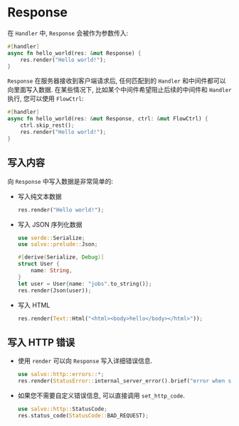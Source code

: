 # Response

在 `Handler` 中, ```Response``` 会被作为参数传入:

```rust
#[handler]
async fn hello_world(res: &mut Response) {
    res.render("Hello world!");
}
```

```Response``` 在服务器接收到客户端请求后, 任何匹配到的 `Handler` 和中间件都可以向里面写入数据. 在某些情况下, 比如某个中间件希望阻止后续的中间件和 `Handler` 执行, 您可以使用 ```FlowCtrl```:

```rust
#[handler]
async fn hello_world(res: &mut Response, ctrl: &mut FlowCtrl) {
    ctrl.skip_rest();
    res.render("Hello world!");
}
```

## 写入内容

向 ```Response``` 中写入数据是非常简单的:

- 写入纯文本数据

    ```rust
    res.render("Hello world!");
    ``` 

- 写入 JSON 序列化数据
    
    ```rust
    use serde::Serialize;
    use salvo::prelude::Json;

    #[derive(Serialize, Debug)]
    struct User {
        name: String,
    }
    let user = User{name: "jobs".to_string()};
    res.render(Json(user));
    ```

- 写入 HTML
    
    ```rust
    res.render(Text::Html("<html><body>hello</body></html>"));
    ```

## 写入 HTTP 错误


- 使用 ```render``` 可以向 ```Response``` 写入详细错误信息.

    ```rust
    use salvo::http::errors::*;
    res.render(StatusError::internal_server_error().brief("error when serialize object to json"))
    ```

- 如果您不需要自定义错误信息, 可以直接调用 ```set_http_code```.

    ```rust
    use salvo::http::StatusCode;
    res.status_code(StatusCode::BAD_REQUEST);
    ```
